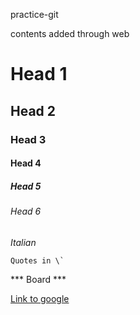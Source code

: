
practice-git

contents added through web

# Head 1

## Head 2

### Head 3

#### Head 4

##### Head 5

###### Head 6

_Italian_

```
Quotes in \`

```

*** Board ***

[Link to google](https://www.google.com)

